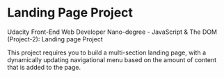 # Landing Page Project
Udacity Front-End Web Developer Nano-degree - JavaScript & The DOM (Project-2): Landing page Project 

This project requires you to build a multi-section landing page, with a dynamically updating navigational menu based on the amount of content that is added to the page.

